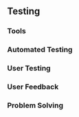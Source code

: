 ## Testing 

### Tools 
### Automated Testing
### User Testing
### User Feedback 
### Problem Solving